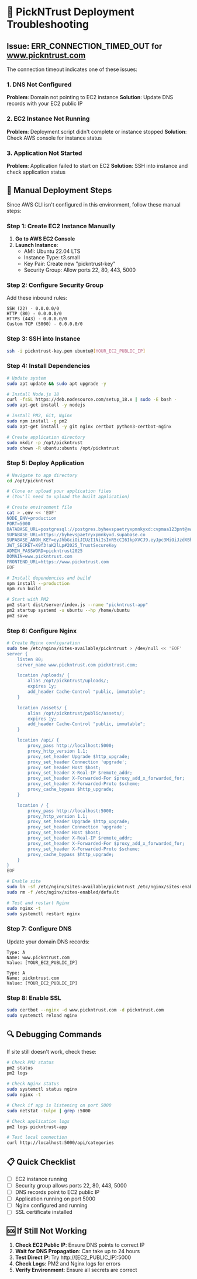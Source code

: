 # 🚨 PickNTrust Deployment Troubleshooting

## Issue: ERR_CONNECTION_TIMED_OUT for www.pickntrust.com

The connection timeout indicates one of these issues:

### 1. DNS Not Configured
**Problem**: Domain not pointing to EC2 instance
**Solution**: Update DNS records with your EC2 public IP

### 2. EC2 Instance Not Running
**Problem**: Deployment script didn't complete or instance stopped
**Solution**: Check AWS console for instance status

### 3. Application Not Started
**Problem**: Application failed to start on EC2
**Solution**: SSH into instance and check application status

## 🔧 Manual Deployment Steps

Since AWS CLI isn't configured in this environment, follow these manual steps:

### Step 1: Create EC2 Instance Manually

1. **Go to AWS EC2 Console**
2. **Launch Instance**:
   - AMI: Ubuntu 22.04 LTS
   - Instance Type: t3.small
   - Key Pair: Create new "pickntrust-key"
   - Security Group: Allow ports 22, 80, 443, 5000

### Step 2: Configure Security Group

Add these inbound rules:
```
SSH (22) - 0.0.0.0/0
HTTP (80) - 0.0.0.0/0
HTTPS (443) - 0.0.0.0/0
Custom TCP (5000) - 0.0.0.0/0
```

### Step 3: SSH into Instance

```bash
ssh -i pickntrust-key.pem ubuntu@[YOUR_EC2_PUBLIC_IP]
```

### Step 4: Install Dependencies

```bash
# Update system
sudo apt update && sudo apt upgrade -y

# Install Node.js 18
curl -fsSL https://deb.nodesource.com/setup_18.x | sudo -E bash -
sudo apt-get install -y nodejs

# Install PM2, Git, Nginx
sudo npm install -g pm2
sudo apt-get install -y git nginx certbot python3-certbot-nginx

# Create application directory
sudo mkdir -p /opt/pickntrust
sudo chown -R ubuntu:ubuntu /opt/pickntrust
```

### Step 5: Deploy Application

```bash
# Navigate to app directory
cd /opt/pickntrust

# Clone or upload your application files
# (You'll need to upload the built application)

# Create environment file
cat > .env << 'EOF'
NODE_ENV=production
PORT=5000
DATABASE_URL=postgresql://postgres.byhevspaetryxpmnkyxd:cvpmaa123pnt@aws-0-ap-southeast-1.pooler.supabase.com:6543/postgres
SUPABASE_URL=https://byhevspaetryxpmnkyxd.supabase.co
SUPABASE_ANON_KEY=eyJhbGciOiJIUzI1NiIsInR5cCI6IkpXVCJ9.eyJpc3MiOiJzdXBhYmFzZSIsInJlZiI6ImJ5aGV2c3BhZXRyeXhwbW5reXhkIiwicm9sZSI6ImFub24iLCJpYXQiOjE3NTQxMzQ2NzMsImV4cCI6MjA2OTcxMDY3M30.77OtZdtskXkvdNIrRKjb53EBWeL1kmQJcbcsNueXxBU
JWT_SECRET=X9f3!aK2lLp#2025_TrustSecureKey
ADMIN_PASSWORD=pickntrust2025
DOMAIN=www.pickntrust.com
FRONTEND_URL=https://www.pickntrust.com
EOF

# Install dependencies and build
npm install --production
npm run build

# Start with PM2
pm2 start dist/server/index.js --name "pickntrust-app"
pm2 startup systemd -u ubuntu --hp /home/ubuntu
pm2 save
```

### Step 6: Configure Nginx

```bash
# Create Nginx configuration
sudo tee /etc/nginx/sites-available/pickntrust > /dev/null << 'EOF'
server {
    listen 80;
    server_name www.pickntrust.com pickntrust.com;

    location /uploads/ {
        alias /opt/pickntrust/uploads/;
        expires 1y;
        add_header Cache-Control "public, immutable";
    }

    location /assets/ {
        alias /opt/pickntrust/public/assets/;
        expires 1y;
        add_header Cache-Control "public, immutable";
    }

    location /api/ {
        proxy_pass http://localhost:5000;
        proxy_http_version 1.1;
        proxy_set_header Upgrade $http_upgrade;
        proxy_set_header Connection 'upgrade';
        proxy_set_header Host $host;
        proxy_set_header X-Real-IP $remote_addr;
        proxy_set_header X-Forwarded-For $proxy_add_x_forwarded_for;
        proxy_set_header X-Forwarded-Proto $scheme;
        proxy_cache_bypass $http_upgrade;
    }

    location / {
        proxy_pass http://localhost:5000;
        proxy_http_version 1.1;
        proxy_set_header Upgrade $http_upgrade;
        proxy_set_header Connection 'upgrade';
        proxy_set_header Host $host;
        proxy_set_header X-Real-IP $remote_addr;
        proxy_set_header X-Forwarded-For $proxy_add_x_forwarded_for;
        proxy_set_header X-Forwarded-Proto $scheme;
        proxy_cache_bypass $http_upgrade;
    }
}
EOF

# Enable site
sudo ln -sf /etc/nginx/sites-available/pickntrust /etc/nginx/sites-enabled/
sudo rm -f /etc/nginx/sites-enabled/default

# Test and restart Nginx
sudo nginx -t
sudo systemctl restart nginx
```

### Step 7: Configure DNS

Update your domain DNS records:
```
Type: A
Name: www.pickntrust.com
Value: [YOUR_EC2_PUBLIC_IP]

Type: A
Name: pickntrust.com
Value: [YOUR_EC2_PUBLIC_IP]
```

### Step 8: Enable SSL

```bash
sudo certbot --nginx -d www.pickntrust.com -d pickntrust.com
sudo systemctl reload nginx
```

## 🔍 Debugging Commands

If site still doesn't work, check these:

```bash
# Check PM2 status
pm2 status
pm2 logs

# Check Nginx status
sudo systemctl status nginx
sudo nginx -t

# Check if app is listening on port 5000
sudo netstat -tulpn | grep :5000

# Check application logs
pm2 logs pickntrust-app

# Test local connection
curl http://localhost:5000/api/categories
```

## 📋 Quick Checklist

- [ ] EC2 instance running
- [ ] Security group allows ports 22, 80, 443, 5000
- [ ] DNS records point to EC2 public IP
- [ ] Application running on port 5000
- [ ] Nginx configured and running
- [ ] SSL certificate installed

## 🆘 If Still Not Working

1. **Check EC2 Public IP**: Ensure DNS points to correct IP
2. **Wait for DNS Propagation**: Can take up to 24 hours
3. **Test Direct IP**: Try http://[EC2_PUBLIC_IP]:5000
4. **Check Logs**: PM2 and Nginx logs for errors
5. **Verify Environment**: Ensure all secrets are correct
